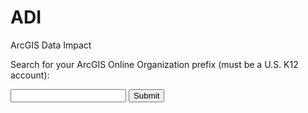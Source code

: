 # ADI
ArcGIS Data Impact

Search for your ArcGIS Online Organization prefix (must be a U.S. K12 account):

<form action=''>
<input type="text" id="name" name="name"/>
 <input type='submit' onClick="parent.location='index2.html'">
 </form>



 
